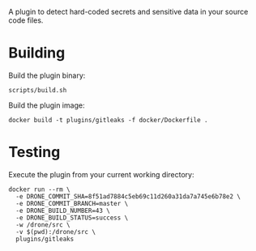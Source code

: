 A plugin to detect hard-coded secrets and sensitive data in your source code files.

# Building

Build the plugin binary:

```text
scripts/build.sh
```

Build the plugin image:

```text
docker build -t plugins/gitleaks -f docker/Dockerfile .
```

# Testing

Execute the plugin from your current working directory:

```text
docker run --rm \
  -e DRONE_COMMIT_SHA=8f51ad7884c5eb69c11d260a31da7a745e6b78e2 \
  -e DRONE_COMMIT_BRANCH=master \
  -e DRONE_BUILD_NUMBER=43 \
  -e DRONE_BUILD_STATUS=success \
  -w /drone/src \
  -v $(pwd):/drone/src \
  plugins/gitleaks
```